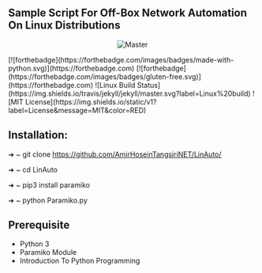 ## Sample Script For Off-Box Network Automation On Linux Distributions
<p align="center">
  <img src="Img/Off-Box.gif" alt="Master">
</p>
[![forthebadge](https://forthebadge.com/images/badges/made-with-python.svg)](https://forthebadge.com)
   [![forthebadge](https://forthebadge.com/images/badges/gluten-free.svg)](https://forthebadge.com)
    ![Linux Build Status](https://img.shields.io/travis/jekyll/jekyll/master.svg?label=Linux%20build)
    ![MIT License](https://img.shields.io/static/v1?label=License&message=MIT&color=RED)

## Installation:
➜  ~ git clone https://github.com/AmirHoseinTangsiriNET/LinAuto/

➜  ~ cd LinAuto

➜  ~ pip3 install paramiko

➜  ~ python Paramiko.py

## Prerequisite
* Python 3 
* Paramiko Module
* Introduction To Python Programming

